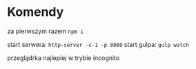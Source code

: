 # Komendy

za pierwszym razem `npm i`

start serwera: `http-server -c-1 -p 8080`
start gulpa: `gulp watch`

przeglądrka najlepiej w trybie incognito
